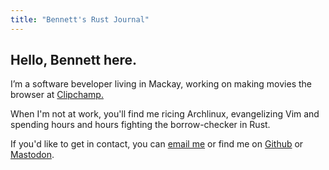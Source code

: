 ```yaml
---
title: "Bennett's Rust Journal"
---
```


## Hello, Bennett here.

I’m a software beveloper living in Mackay, working on making movies the browser at [Clipchamp.](https://clipchamp.com)

When I'm not at work, you'll find me ricing Archlinux, evangelizing Vim and spending hours and hours fighting the borrow-checker in Rust.

If you'd like to get in contact, you can [email me](mailto:me@bennetthardwick.com) or find me on [Github](https://github.com/twitter.com) or <a rel="me" href="https://toot.cafe/@bennettbackward">Mastodon</a>.
